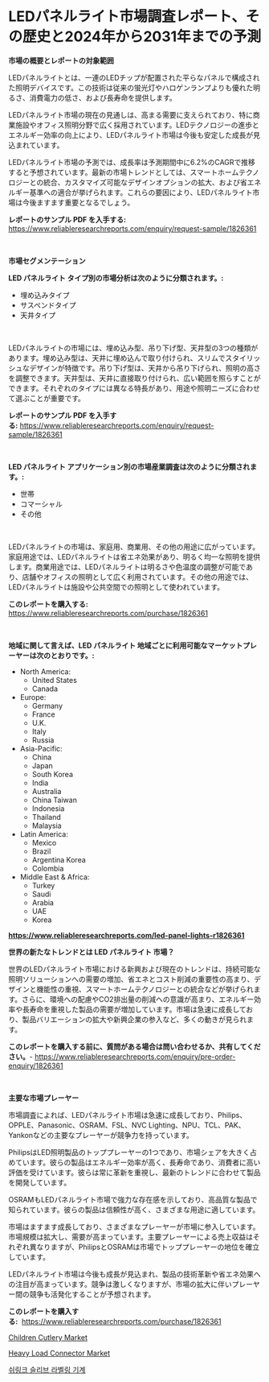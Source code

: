 <p><h1>LEDパネルライト市場調査レポート、その歴史と2024年から2031年までの予測</h1></p><p><strong>市場の概要とレポートの対象範囲</strong></p>
<p><p>LEDパネルライトとは、一連のLEDチップが配置された平らなパネルで構成された照明デバイスです。この技術は従来の蛍光灯やハロゲンランプよりも優れた明るさ、消費電力の低さ、および長寿命を提供します。</p><p>LEDパネルライト市場の現在の見通しは、高まる需要に支えられており、特に商業施設やオフィス照明分野で広く採用されています。LEDテクノロジーの進歩とエネルギー効率の向上により、LEDパネルライト市場は今後も安定した成長が見込まれています。</p><p>LEDパネルライト市場の予測では、成長率は予測期間中に6.2%のCAGRで推移すると予想されています。最新の市場トレンドとしては、スマートホームテクノロジーとの統合、カスタマイズ可能なデザインオプションの拡大、および省エネルギー基準への適合が挙げられます。これらの要因により、LEDパネルライト市場は今後ますます重要となるでしょう。</p></p>
<p><strong>レポートのサンプル PDF を入手する:</strong> <a href="https://www.reliableresearchreports.com/enquiry/request-sample/1826361">https://www.reliableresearchreports.com/enquiry/request-sample/1826361</a></p>
<p>&nbsp;</p>
<p><strong>市場セグメンテーション</strong></p>
<p><strong>LED パネルライト タイプ別の市場分析は次のように分類されます。:</strong></p>
<p><ul><li>埋め込みタイプ</li><li>サスペンドタイプ</li><li>天井タイプ</li></ul></p>
<p>&nbsp;</p>
<p><p>LEDパネルライトの市場には、埋め込み型、吊り下げ型、天井型の3つの種類があります。埋め込み型は、天井に埋め込んで取り付けられ、スリムでスタイリッシュなデザインが特徴です。吊り下げ型は、天井から吊り下げられ、照明の高さを調整できます。天井型は、天井に直接取り付けられ、広い範囲を照らすことができます。それぞれのタイプには異なる特長があり、用途や照明ニーズに合わせて選ぶことが重要です。</p></p>
<p><strong>レポートのサンプル PDF を入手する:</strong>&nbsp;<a href="https://www.reliableresearchreports.com/enquiry/request-sample/1826361">https://www.reliableresearchreports.com/enquiry/request-sample/1826361</a></p>
<p>&nbsp;</p>
<p><strong> LED パネルライト アプリケーション別の市場産業調査は次のように分類されます。:</strong></p>
<p><ul><li>世帯</li><li>コマーシャル</li><li>その他</li></ul></p>
<p>&nbsp;</p>
<p><p>LEDパネルライトの市場は、家庭用、商業用、その他の用途に広がっています。家庭用途では、LEDパネルライトは省エネ効果があり、明るく均一な照明を提供します。商業用途では、LEDパネルライトは明るさや色温度の調整が可能であり、店舗やオフィスの照明として広く利用されています。その他の用途では、LEDパネルライトは施設や公共空間での照明として使われています。</p></p>
<p><strong>このレポートを購入する:</strong>&nbsp; <a href="https://www.reliableresearchreports.com/purchase/1826361">https://www.reliableresearchreports.com/purchase/1826361</a></p>
<p>&nbsp;</p>
<p><strong>地域に関して言えば、LED パネルライト 地域ごとに利用可能なマーケットプレーヤーは次のとおりです。:</strong></p>
<p><ul>
    <li>
        North America:
        <ul>
            <li>United States</li>
            <li>Canada</li>
        </ul>
    </li>
    <li>
        Europe:
        <ul>
            <li>Germany</li>
            <li>France</li>
            <li>U.K.</li>
            <li>Italy</li>
            <li>Russia</li>
        </ul>
    </li>
    <li>
        Asia-Pacific:
        <ul>
            <li>China</li>
            <li>Japan</li>
            <li>South Korea</li>
            <li>India</li>
            <li>Australia</li>
            <li>China Taiwan</li>
            <li>Indonesia</li>
            <li>Thailand</li>
            <li>Malaysia</li>
        </ul>
    </li>
    <li>
        Latin America:
        <ul>
            <li>Mexico</li>
            <li>Brazil</li>
            <li>Argentina Korea</li>
            <li>Colombia</li>
        </ul>
    </li>
    <li>
        Middle East & Africa:
        <ul>
            <li>Turkey</li>
            <li>Saudi</li>
            <li>Arabia</li>
            <li>UAE</li>
            <li>Korea</li>
        </ul>
    </li>
    </ul></p>
<p><strong><a href="https://www.reliableresearchreports.com/led-panel-lights-r1826361">https://www.reliableresearchreports.com/led-panel-lights-r1826361</a></strong>&nbsp;</p>
<p><strong>世界の新たなトレンドとは LED パネルライト 市場？</strong></p>
<p><p>世界のLEDパネルライト市場における新興および現在のトレンドは、持続可能な照明ソリューションへの需要の増加、省エネとコスト削減の重要性の高まり、デザインと機能性の重視、スマートホームテクノロジーとの統合などが挙げられます。さらに、環境への配慮やCO2排出量の削減への意識が高まり、エネルギー効率や長寿命を重視した製品の需要が増加しています。市場は急速に成長しており、製品バリエーションの拡大や新興企業の参入など、多くの動きが見られます。</p></p>
<p><strong>このレポートを購入する前に、質問がある場合は問い合わせるか、共有してください。</strong>- <a href="https://www.reliableresearchreports.com/enquiry/pre-order-enquiry/1826361">https://www.reliableresearchreports.com/enquiry/pre-order-enquiry/1826361</a></p>
<p>&nbsp;</p>
<p><strong>主要な市場プレーヤー</strong></p>
<p><p>市場調査によれば、LEDパネルライト市場は急速に成長しており、Philips、OPPLE、Panasonic、OSRAM、FSL、NVC Lighting、NPU、TCL、PAK、Yankonなどの主要なプレーヤーが競争力を持っています。</p><p>PhilipsはLED照明製品のトッププレーヤーの1つであり、市場シェアを大きく占めています。彼らの製品はエネルギー効率が高く、長寿命であり、消費者に高い評価を受けています。彼らは常に革新を重視し、最新のトレンドに合わせて製品を開発しています。</p><p>OSRAMもLEDパネルライト市場で強力な存在感を示しており、高品質な製品で知られています。彼らの製品は信頼性が高く、さまざまな用途に適しています。</p><p>市場はますます成長しており、さまざまなプレーヤーが市場に参入しています。市場規模は拡大し、需要が高まっています。主要プレーヤーによる売上収益はそれぞれ異なりますが、PhilipsとOSRAMは市場でトッププレーヤーの地位を確立しています。</p><p>LEDパネルライト市場は今後も成長が見込まれ、製品の技術革新や省エネ効果への注目が高まっています。競争は激しくなりますが、市場の拡大に伴いプレーヤー間の競争も活発化することが予想されます。</p></p>
<p><strong>このレポートを購入する:</strong>&nbsp;&nbsp;<a href="https://www.reliableresearchreports.com/purchase/1826361">https://www.reliableresearchreports.com/purchase/1826361</a></p>
<p><p><a href="https://www.linkedin.com/pulse/children-cutlery-market-size-2024-2031-global-industrial-analysis-byhof?trackingId=qlxNnVL%2F6OIK8z7kUPt4HA%3D%3D">Children Cutlery Market</a></p><p><a href="https://www.linkedin.com/pulse/heavy-load-connector-market-size-examines-its-scope-primary-kglff?trackingId=7WsDVhGrX5iPDag1znacEA%3D%3D">Heavy Load Connector Market</a></p><p><a href="https://medium.com/@dunce678678/%EC%88%98%EC%B6%95-%EC%8A%AC%EB%A6%AC%EB%B8%8C-%EB%9D%BC%EB%B2%A8%EB%A7%81-%EA%B8%B0%EA%B3%84-%EC%8B%9C%EC%9E%A5-%EC%9C%A0%ED%98%95-%EC%9D%91%EC%9A%A9-%EB%B0%8F-%EC%A7%80%EB%A6%AC%EC%97%90-%EB%8C%80%ED%95%9C-%ED%8F%AC%EA%B4%84%EC%A0%81-%ED%8F%89%EA%B0%80-22ed8a10cdc0">쉬링크 슬리브 라벨링 기계</a></p></p>